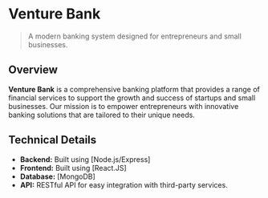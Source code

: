 # Venture Bank

> A modern banking system designed for entrepreneurs and small businesses.

## Overview

**Venture Bank** is a comprehensive banking platform that provides a range of financial services to support the growth and success of startups and small businesses. Our mission is to empower entrepreneurs with innovative banking solutions that are tailored to their unique needs.

## Technical Details

- **Backend:** Built using [Node.js/Express]
- **Frontend:** Built using [React.JS]
- **Database:** [MongoDB]
- **API:** RESTful API for easy integration with third-party services.
